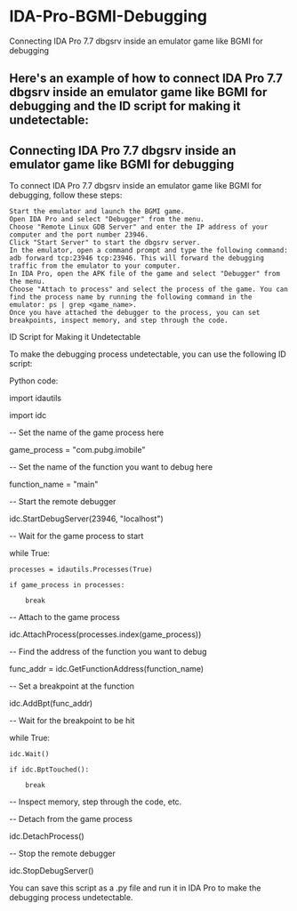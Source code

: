 # IDA-Pro-BGMI-Debugging
Connecting IDA Pro 7.7 dbgsrv inside an emulator game like BGMI for debugging
## Here's an example of how to connect IDA Pro 7.7 dbgsrv inside an emulator game like BGMI for debugging and the ID script for making it undetectable:
## Connecting IDA Pro 7.7 dbgsrv inside an emulator game like BGMI for debugging

To connect IDA Pro 7.7 dbgsrv inside an emulator game like BGMI for debugging, follow these steps:

    Start the emulator and launch the BGMI game.
    Open IDA Pro and select "Debugger" from the menu.
    Choose "Remote Linux GDB Server" and enter the IP address of your computer and the port number 23946.
    Click "Start Server" to start the dbgsrv server.
    In the emulator, open a command prompt and type the following command: adb forward tcp:23946 tcp:23946. This will forward the debugging traffic from the emulator to your computer.
    In IDA Pro, open the APK file of the game and select "Debugger" from the menu.
    Choose "Attach to process" and select the process of the game. You can find the process name by running the following command in the emulator: ps | grep <game_name>.
    Once you have attached the debugger to the process, you can set breakpoints, inspect memory, and step through the code.

ID Script for Making it Undetectable

To make the debugging process undetectable, you can use the following ID script:

Python code:

import idautils

import idc


-- Set the name of the game process here

game_process = "com.pubg.imobile"


-- Set the name of the function you want to debug here

function_name = "main"


-- Start the remote debugger

idc.StartDebugServer(23946, "localhost")


-- Wait for the game process to start

while True:

    processes = idautils.Processes(True)

    if game_process in processes:

        break


-- Attach to the game process

idc.AttachProcess(processes.index(game_process))


-- Find the address of the function you want to debug

func_addr = idc.GetFunctionAddress(function_name)


-- Set a breakpoint at the function

idc.AddBpt(func_addr)


-- Wait for the breakpoint to be hit

while True:

    idc.Wait()

    if idc.BptTouched():

        break


-- Inspect memory, step through the code, etc.


-- Detach from the game process

idc.DetachProcess()


-- Stop the remote debugger

idc.StopDebugServer()

You can save this script as a .py file and run it in IDA Pro to make the debugging process undetectable.
